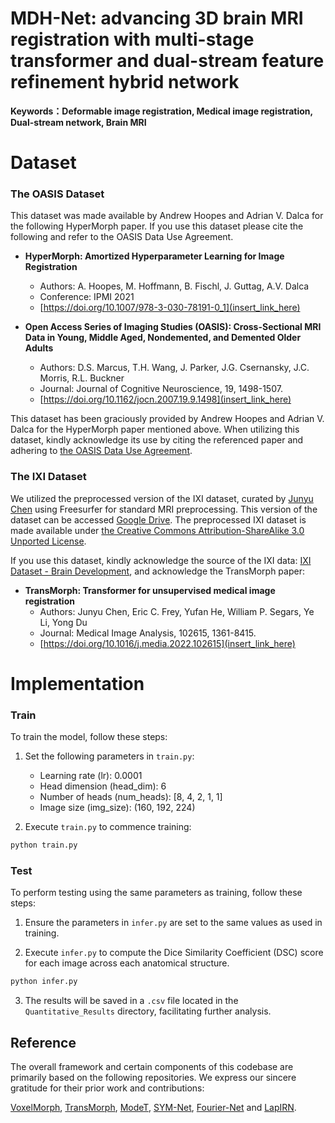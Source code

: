 # MDH-Net: advancing 3D brain MRI registration with multi-stage transformer and dual-stream feature refinement hybrid network

**Keywords：Deformable image registration, Medical image registration, Dual-stream network, Brain MRI**

# Dataset
### The OASIS Dataset
This dataset was made available by Andrew Hoopes and Adrian V. Dalca for the following HyperMorph paper.
If you use this dataset please cite the following and refer to the OASIS Data Use Agreement.

- **HyperMorph: Amortized Hyperparameter Learning for Image Registration**
  - Authors: A. Hoopes, M. Hoffmann, B. Fischl, J. Guttag, A.V. Dalca
  - Conference: IPMI 2021
  - [https://doi.org/10.1007/978-3-030-78191-0_1](insert_link_here)

- **Open Access Series of Imaging Studies (OASIS): Cross-Sectional MRI Data in Young, Middle Aged, Nondemented, and Demented Older Adults**
  - Authors: D.S. Marcus, T.H. Wang, J. Parker, J.G. Csernansky, J.C. Morris, R.L. Buckner
  - Journal: Journal of Cognitive Neuroscience, 19, 1498-1507.
  - [https://doi.org/10.1162/jocn.2007.19.9.1498](insert_link_here)

This dataset has been graciously provided by Andrew Hoopes and Adrian V. Dalca for the HyperMorph paper mentioned above. 
When utilizing this dataset, kindly acknowledge its use by citing the referenced paper and adhering to 
[the OASIS Data Use Agreement](http://oasis-brains.org/#access).

### The IXI Dataset
We utilized the preprocessed version of the IXI dataset, curated by [Junyu Chen](https://github.com/junyuchen245) using Freesurfer for standard MRI preprocessing. 
This version of the dataset can be accessed [Google Drive](https://drive.google.com/uc?export=download&id=1-VQewCVNj5eTtc3eQGhTM2yXBQmgm8Ol). 
The preprocessed IXI dataset is made available under [the Creative Commons Attribution-ShareAlike 3.0 Unported License](http://creativecommons.org/licenses/by-sa/3.0/).

If you use this dataset, kindly acknowledge the source of the IXI data: [IXI Dataset - Brain Development](https://brain-development.org/ixi-dataset/), and acknowledge the TransMorph paper:
- **TransMorph: Transformer for unsupervised medical image registration**
  - Authors: Junyu Chen, Eric C. Frey, Yufan He, William P. Segars, Ye Li, Yong Du
  - Journal: Medical Image Analysis, 102615, 1361-8415.
  - [https://doi.org/10.1016/j.media.2022.102615](insert_link_here)


# Implementation
### Train
To train the model, follow these steps:

1. Set the following parameters in `train.py`:
    - Learning rate (lr): 0.0001
    - Head dimension (head_dim): 6
    - Number of heads (num_heads): [8, 4, 2, 1, 1]
    - Image size (img_size): (160, 192, 224)


2. Execute `train.py` to commence training:
```python
python train.py
```
### Test
To perform testing using the same parameters as training, follow these steps:

1. Ensure the parameters in `infer.py` are set to the same values as used in training.


2. Execute `infer.py` to compute the Dice Similarity Coefficient (DSC) score for each image across each anatomical structure. 
```python
python infer.py
```

3. The results will be saved in a `.csv` file located in the `Quantitative_Results` directory, facilitating further analysis.


## Reference
The overall framework and certain components of this codebase are primarily based on the following repositories. We express our sincere gratitude for their prior work and contributions:

<a href="https://github.com/voxelmorph/voxelmorph">VoxelMorph</a>,
<a href="https://github.com/junyuchen245/TransMorph_Transformer_for_Medical_Image_Registration">TransMorph</a>,
<a href="https://github.com/ZAX130/SmileCode">ModeT</a>,
<a href="https://github.com/cwmok/Fast-Symmetric-Diffeomorphic-Image-Registration-with-Convolutional-Neural-Networks">SYM-Net</a>,
<a href="https://github.com/xi-jia/Fourier-Net">Fourier-Net</a>
and
<a href="https://github.com/cwmok/LapIRN">LapIRN</a>.

